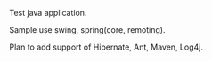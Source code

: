 Test java application.

Sample use swing, spring(core, remoting).

Plan to add support of Hibernate, Ant, Maven, Log4j.


